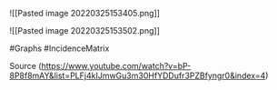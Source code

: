 ![[Pasted image 20220325153405.png]]

![[Pasted image 20220325153502.png]]

#Graphs #IncidenceMatrix

Source (https://www.youtube.com/watch?v=bP-8P8f8mAY&list=PLFj4kIJmwGu3m30HfYDDufr3PZBfyngr0&index=4)